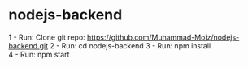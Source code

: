 # nodejs-backend
1 - Run: Clone git repo: https://github.com/Muhammad-Moiz/nodejs-backend.git 
2 - Run: cd nodejs-backend 
3 - Run: npm install  
4 - Run: npm start
